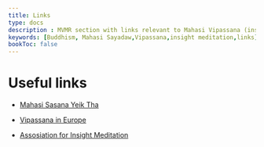 ```yaml
---
title: Links
type: docs
description : MVMR section with links relevant to Mahasi Vipassana (insight) meditation
keywords: [Buddhism, Mahasi Sayadaw,Vipassana,insight meditation,links] 
bookToc: false
---
```


# Useful links

- [Mahasi Sasana Yeik Tha](http://www.mahasi.org.mm)

- [Vipassana in Europe](http://mahasi.eu)

- [Assosiation for Insight Meditation](http://aimwell.org)

